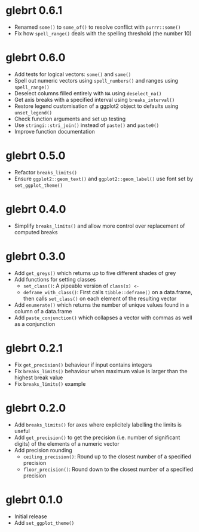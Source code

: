 # glebrt 0.6.1

- Renamed `some()` to `some_of()` to resolve conflict with `purrr::some()`
- Fix how `spell_range()` deals with the spelling threshold (the number 10)

# glebrt 0.6.0

- Add tests for logical vectors: `some()` and `same()`
- Spell out numeric vectors using `spell_numbers()` and ranges using `spell_range()`
- Deselect columns filled entirely with `NA` using `deselect_na()`
- Get axis breaks with a specified interval using `breaks_interval()`
- Restore legend customisation of a ggplot2 object to defaults using `unset_legend()`
- Check function arguments and set up testing
- Use `stringi::stri_join()` instead of `paste()` and `paste0()`
- Improve function documentation

# glebrt 0.5.0

- Refactor `breaks_limits()`
- Ensure `ggplot2::geom_text()` and `ggplot2::geom_label()` use font set by `set_ggplot_theme()`

# glebrt 0.4.0

- Simplify `breaks_limits()` and allow more control over replacement of computed breaks

# glebrt 0.3.0

- Add `get_greys()` which returns up to five different shades of grey
- Add functions for setting classes
  - `set_class()`: A pipeable version of `class(x) <-`
  - `deframe_with_class()`: First calls `tibble::deframe()` on a data.frame, then calls `set_class()` on each element of the resulting vector
- Add `enumerate()` which returns the number of unique values found in a column of a data.frame
- Add `paste_conjunction()` which collapses a vector with commas as well as a conjunction

# glebrt 0.2.1

- Fix `get_precision()` behaviour if input contains integers
- Fix `breaks_limits()` behaviour when maximum value is larger than the highest break value
- Fix `breaks_limits()` example

# glebrt 0.2.0

- Add `breaks_limits()` for axes where explicitely labelling the limits is useful
- Add `get_precision()` to get the precision (i.e. number of significant digits) of the elements of a numeric vector
- Add precision rounding
  - `ceiling_precision()`: Round up to the closest number of a specified precision
  - `floor_precision()`: Round down to the closest number of a specified precision

# glebrt 0.1.0

- Initial release
- Add `set_ggplot_theme()`
